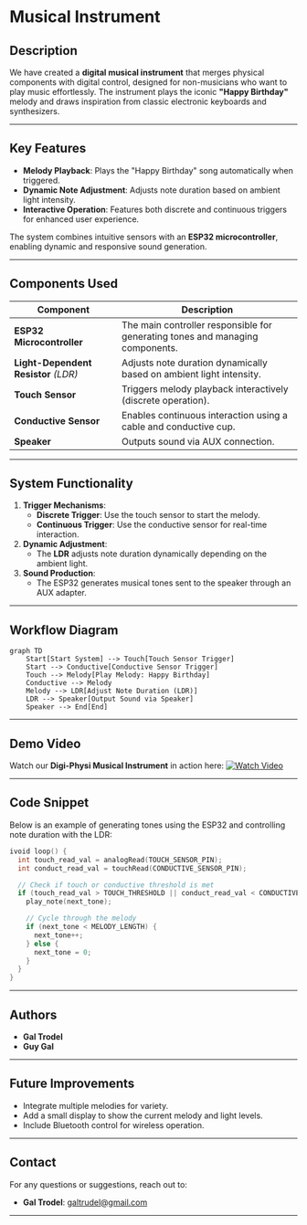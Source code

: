 # Musical Instrument

## Description

We have created a **digital musical instrument** that merges physical components with digital control, designed for non-musicians who want to play music effortlessly. The instrument plays the iconic **"Happy Birthday"** melody and draws inspiration from classic electronic keyboards and synthesizers.

---

## Key Features

- **Melody Playback**: Plays the "Happy Birthday" song automatically when triggered.
- **Dynamic Note Adjustment**: Adjusts note duration based on ambient light intensity.
- **Interactive Operation**: Features both discrete and continuous triggers for enhanced user experience.

The system combines intuitive sensors with an **ESP32 microcontroller**, enabling dynamic and responsive sound generation.

---

## Components Used

| Component                            | Description                                                                   |
| ------------------------------------ | ----------------------------------------------------------------------------- |
| **ESP32 Microcontroller**            | The main controller responsible for generating tones and managing components. |
| **Light-Dependent Resistor** _(LDR)_ | Adjusts note duration dynamically based on ambient light intensity.           |
| **Touch Sensor**                     | Triggers melody playback interactively (discrete operation).                  |
| **Conductive Sensor**                | Enables continuous interaction using a cable and conductive cup.              |
| **Speaker**                          | Outputs sound via AUX connection.                                             |

---

## System Functionality

1. **Trigger Mechanisms**:
   - **Discrete Trigger**: Use the touch sensor to start the melody.
   - **Continuous Trigger**: Use the conductive sensor for real-time interaction.
2. **Dynamic Adjustment**:
   - The **LDR** adjusts note duration dynamically depending on the ambient light.
3. **Sound Production**:
   - The ESP32 generates musical tones sent to the speaker through an AUX adapter.

---

## Workflow Diagram

```mermaid
graph TD
    Start[Start System] --> Touch[Touch Sensor Trigger]
    Start --> Conductive[Conductive Sensor Trigger]
    Touch --> Melody[Play Melody: Happy Birthday]
    Conductive --> Melody
    Melody --> LDR[Adjust Note Duration (LDR)]
    LDR --> Speaker[Output Sound via Speaker]
    Speaker --> End[End]
```

---

## Demo Video

Watch our **Digi-Physi Musical Instrument** in action here:
[![Watch Video](https://img.youtube.com/vi/A05jaQ_IBR8/0.jpg)](https://www.youtube.com/watch?v=A05jaQ_IBR8)

---

## Code Snippet

Below is an example of generating tones using the ESP32 and controlling note duration with the LDR:

```cpp
ivoid loop() {
  int touch_read_val = analogRead(TOUCH_SENSOR_PIN);
  int conduct_read_val = touchRead(CONDUCTIVE_SENSOR_PIN);

  // Check if touch or conductive threshold is met
  if (touch_read_val > TOUCH_THRESHOLD || conduct_read_val < CONDUCTIVE_THRESHOLD) {
    play_note(next_tone);

    // Cycle through the melody
    if (next_tone < MELODY_LENGTH) {
      next_tone++;
    } else {
      next_tone = 0;
    }
  }
}
```

---

## Authors

- **Gal Trodel**
- **Guy Gal**

---

## Future Improvements

- Integrate multiple melodies for variety.
- Add a small display to show the current melody and light levels.
- Include Bluetooth control for wireless operation.

---

## Contact

For any questions or suggestions, reach out to:

- **Gal Trodel**: galtrudel@gmail.com

---
